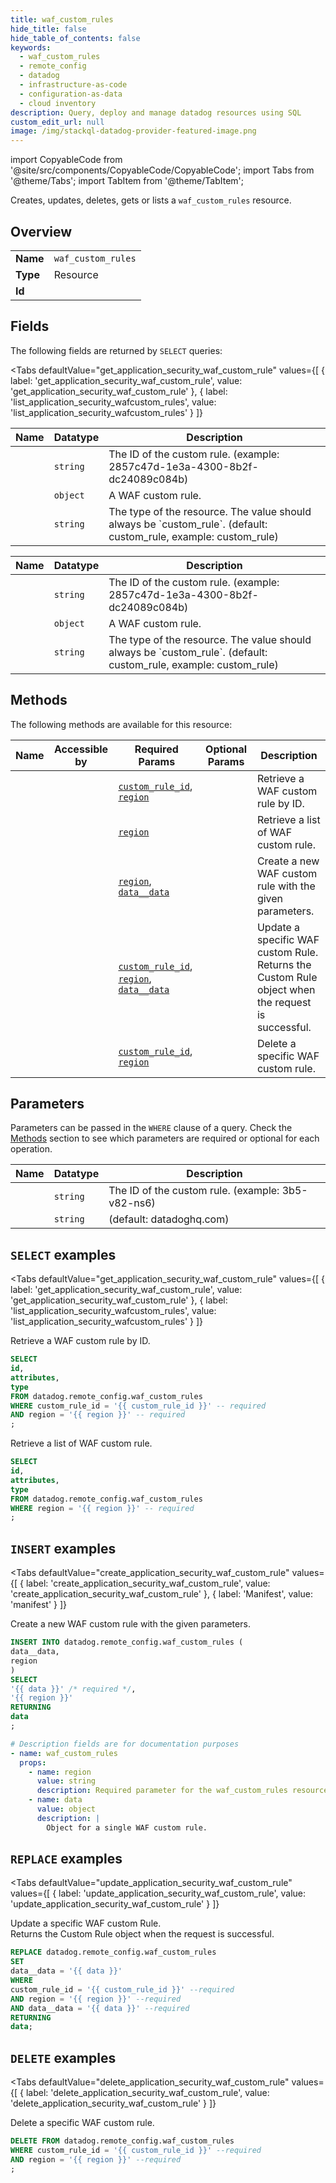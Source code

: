 ```yaml
--- 
title: waf_custom_rules
hide_title: false
hide_table_of_contents: false
keywords:
  - waf_custom_rules
  - remote_config
  - datadog
  - infrastructure-as-code
  - configuration-as-data
  - cloud inventory
description: Query, deploy and manage datadog resources using SQL
custom_edit_url: null
image: /img/stackql-datadog-provider-featured-image.png
---
```


import CopyableCode from '@site/src/components/CopyableCode/CopyableCode';
import Tabs from '@theme/Tabs';
import TabItem from '@theme/TabItem';

Creates, updates, deletes, gets or lists a <code>waf_custom_rules</code> resource.

## Overview
<table><tbody>
<tr><td><b>Name</b></td><td><code>waf_custom_rules</code></td></tr>
<tr><td><b>Type</b></td><td>Resource</td></tr>
<tr><td><b>Id</b></td><td><CopyableCode code="datadog.remote_config.waf_custom_rules" /></td></tr>
</tbody></table>

## Fields

The following fields are returned by `SELECT` queries:

<Tabs
    defaultValue="get_application_security_waf_custom_rule"
    values={[
        { label: 'get_application_security_waf_custom_rule', value: 'get_application_security_waf_custom_rule' },
        { label: 'list_application_security_wafcustom_rules', value: 'list_application_security_wafcustom_rules' }
    ]}
>
<TabItem value="get_application_security_waf_custom_rule">

<table>
<thead>
    <tr>
    <th>Name</th>
    <th>Datatype</th>
    <th>Description</th>
    </tr>
</thead>
<tbody>
<tr>
    <td><CopyableCode code="id" /></td>
    <td><code>string</code></td>
    <td>The ID of the custom rule. (example: 2857c47d-1e3a-4300-8b2f-dc24089c084b)</td>
</tr>
<tr>
    <td><CopyableCode code="attributes" /></td>
    <td><code>object</code></td>
    <td>A WAF custom rule.</td>
</tr>
<tr>
    <td><CopyableCode code="type" /></td>
    <td><code>string</code></td>
    <td>The type of the resource. The value should always be `custom_rule`. (default: custom_rule, example: custom_rule)</td>
</tr>
</tbody>
</table>
</TabItem>
<TabItem value="list_application_security_wafcustom_rules">

<table>
<thead>
    <tr>
    <th>Name</th>
    <th>Datatype</th>
    <th>Description</th>
    </tr>
</thead>
<tbody>
<tr>
    <td><CopyableCode code="id" /></td>
    <td><code>string</code></td>
    <td>The ID of the custom rule. (example: 2857c47d-1e3a-4300-8b2f-dc24089c084b)</td>
</tr>
<tr>
    <td><CopyableCode code="attributes" /></td>
    <td><code>object</code></td>
    <td>A WAF custom rule.</td>
</tr>
<tr>
    <td><CopyableCode code="type" /></td>
    <td><code>string</code></td>
    <td>The type of the resource. The value should always be `custom_rule`. (default: custom_rule, example: custom_rule)</td>
</tr>
</tbody>
</table>
</TabItem>
</Tabs>

## Methods

The following methods are available for this resource:

<table>
<thead>
    <tr>
    <th>Name</th>
    <th>Accessible by</th>
    <th>Required Params</th>
    <th>Optional Params</th>
    <th>Description</th>
    </tr>
</thead>
<tbody>
<tr>
    <td><a href="#get_application_security_waf_custom_rule"><CopyableCode code="get_application_security_waf_custom_rule" /></a></td>
    <td><CopyableCode code="select" /></td>
    <td><a href="#parameter-custom_rule_id"><code>custom_rule_id</code></a>, <a href="#parameter-region"><code>region</code></a></td>
    <td></td>
    <td>Retrieve a WAF custom rule by ID.</td>
</tr>
<tr>
    <td><a href="#list_application_security_wafcustom_rules"><CopyableCode code="list_application_security_wafcustom_rules" /></a></td>
    <td><CopyableCode code="select" /></td>
    <td><a href="#parameter-region"><code>region</code></a></td>
    <td></td>
    <td>Retrieve a list of WAF custom rule.</td>
</tr>
<tr>
    <td><a href="#create_application_security_waf_custom_rule"><CopyableCode code="create_application_security_waf_custom_rule" /></a></td>
    <td><CopyableCode code="insert" /></td>
    <td><a href="#parameter-region"><code>region</code></a>, <a href="#parameter-data__data"><code>data__data</code></a></td>
    <td></td>
    <td>Create a new WAF custom rule with the given parameters.</td>
</tr>
<tr>
    <td><a href="#update_application_security_waf_custom_rule"><CopyableCode code="update_application_security_waf_custom_rule" /></a></td>
    <td><CopyableCode code="replace" /></td>
    <td><a href="#parameter-custom_rule_id"><code>custom_rule_id</code></a>, <a href="#parameter-region"><code>region</code></a>, <a href="#parameter-data__data"><code>data__data</code></a></td>
    <td></td>
    <td>Update a specific WAF custom Rule.<br />Returns the Custom Rule object when the request is successful.</td>
</tr>
<tr>
    <td><a href="#delete_application_security_waf_custom_rule"><CopyableCode code="delete_application_security_waf_custom_rule" /></a></td>
    <td><CopyableCode code="delete" /></td>
    <td><a href="#parameter-custom_rule_id"><code>custom_rule_id</code></a>, <a href="#parameter-region"><code>region</code></a></td>
    <td></td>
    <td>Delete a specific WAF custom rule.</td>
</tr>
</tbody>
</table>

## Parameters

Parameters can be passed in the `WHERE` clause of a query. Check the [Methods](#methods) section to see which parameters are required or optional for each operation.

<table>
<thead>
    <tr>
    <th>Name</th>
    <th>Datatype</th>
    <th>Description</th>
    </tr>
</thead>
<tbody>
<tr id="parameter-custom_rule_id">
    <td><CopyableCode code="custom_rule_id" /></td>
    <td><code>string</code></td>
    <td>The ID of the custom rule. (example: 3b5-v82-ns6)</td>
</tr>
<tr id="parameter-region">
    <td><CopyableCode code="region" /></td>
    <td><code>string</code></td>
    <td>(default: datadoghq.com)</td>
</tr>
</tbody>
</table>

## `SELECT` examples

<Tabs
    defaultValue="get_application_security_waf_custom_rule"
    values={[
        { label: 'get_application_security_waf_custom_rule', value: 'get_application_security_waf_custom_rule' },
        { label: 'list_application_security_wafcustom_rules', value: 'list_application_security_wafcustom_rules' }
    ]}
>
<TabItem value="get_application_security_waf_custom_rule">

Retrieve a WAF custom rule by ID.

```sql
SELECT
id,
attributes,
type
FROM datadog.remote_config.waf_custom_rules
WHERE custom_rule_id = '{{ custom_rule_id }}' -- required
AND region = '{{ region }}' -- required
;
```
</TabItem>
<TabItem value="list_application_security_wafcustom_rules">

Retrieve a list of WAF custom rule.

```sql
SELECT
id,
attributes,
type
FROM datadog.remote_config.waf_custom_rules
WHERE region = '{{ region }}' -- required
;
```
</TabItem>
</Tabs>


## `INSERT` examples

<Tabs
    defaultValue="create_application_security_waf_custom_rule"
    values={[
        { label: 'create_application_security_waf_custom_rule', value: 'create_application_security_waf_custom_rule' },
        { label: 'Manifest', value: 'manifest' }
    ]}
>
<TabItem value="create_application_security_waf_custom_rule">

Create a new WAF custom rule with the given parameters.

```sql
INSERT INTO datadog.remote_config.waf_custom_rules (
data__data,
region
)
SELECT 
'{{ data }}' /* required */,
'{{ region }}'
RETURNING
data
;
```
</TabItem>
<TabItem value="manifest">

```yaml
# Description fields are for documentation purposes
- name: waf_custom_rules
  props:
    - name: region
      value: string
      description: Required parameter for the waf_custom_rules resource.
    - name: data
      value: object
      description: |
        Object for a single WAF custom rule.
```
</TabItem>
</Tabs>


## `REPLACE` examples

<Tabs
    defaultValue="update_application_security_waf_custom_rule"
    values={[
        { label: 'update_application_security_waf_custom_rule', value: 'update_application_security_waf_custom_rule' }
    ]}
>
<TabItem value="update_application_security_waf_custom_rule">

Update a specific WAF custom Rule.<br />Returns the Custom Rule object when the request is successful.

```sql
REPLACE datadog.remote_config.waf_custom_rules
SET 
data__data = '{{ data }}'
WHERE 
custom_rule_id = '{{ custom_rule_id }}' --required
AND region = '{{ region }}' --required
AND data__data = '{{ data }}' --required
RETURNING
data;
```
</TabItem>
</Tabs>


## `DELETE` examples

<Tabs
    defaultValue="delete_application_security_waf_custom_rule"
    values={[
        { label: 'delete_application_security_waf_custom_rule', value: 'delete_application_security_waf_custom_rule' }
    ]}
>
<TabItem value="delete_application_security_waf_custom_rule">

Delete a specific WAF custom rule.

```sql
DELETE FROM datadog.remote_config.waf_custom_rules
WHERE custom_rule_id = '{{ custom_rule_id }}' --required
AND region = '{{ region }}' --required
;
```
</TabItem>
</Tabs>
